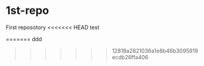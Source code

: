 # 1st-repo
First reposotory
<<<<<<< HEAD
test

=======
ddd
>>>>>>> 12818a2821036a1e8b46b3095919ecdb26ffa406
